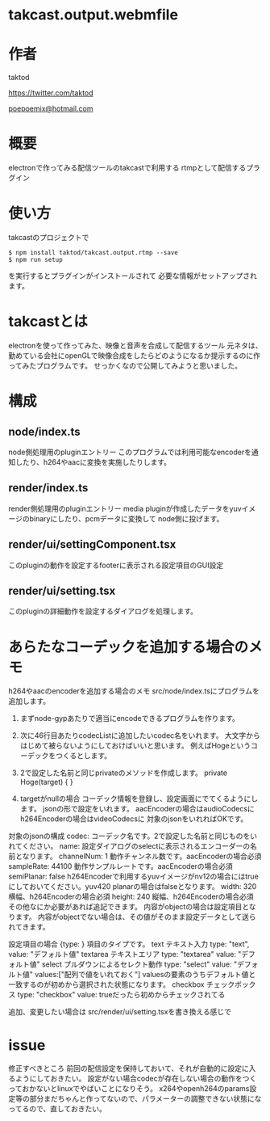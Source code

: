 # takcast.output.webmfile

# 作者

taktod

https://twitter.com/taktod

poepoemix@hotmail.com

# 概要

electronで作ってみる配信ツールのtakcastで利用する
rtmpとして配信するプラグイン

# 使い方

takcastのプロジェクトで

```
$ npm install taktod/takcast.output.rtmp --save
$ npm run setup
```

を実行するとプラグインがインストールされて
必要な情報がセットアップされます。

# takcastとは

electronを使って作ってみた、映像と音声を合成して配信するツール
元ネタは、勤めている会社にopenGLで映像合成をしたらどのようになるか提示するのに作ってみたプログラムです。
せっかくなので公開してみようと思いました。

# 構成

## node/index.ts

node側処理用のpluginエントリー
このプログラムでは利用可能なencoderを通知したり、h264やaacに変換を実施したりします。

## render/index.ts

render側処理用のpluginエントリー
media pluginが作成したデータをyuvイメージのbinaryにしたり、pcmデータに変換して node側に投げます。

## render/ui/settingComponent.tsx

このpluginの動作を設定するfooterに表示される設定項目のGUI設定

## render/ui/setting.tsx

このpluginの詳細動作を設定するダイアログを処理します。

# あらたなコーデックを追加する場合のメモ

h264やaacのencoderを追加する場合のメモ
src/node/index.tsにプログラムを追加します。

1. まずnode-gypあたりで適当にencodeできるプログラムを作ります。

2. 次に46行目あたりcodecListに追加したいcodec名をいれます。
大文字からはじめて被らないようにしておけばいいと思います。
例えばHogeというコーデックをつくるとします。

3. 2で設定した名前と同じprivateのメソッドを作成します。
private Hoge(target) {
}

4. targetがnullの場合
コーデック情報を登録し、設定画面にでてくるようにします。
jsonの形で設定をいれます。
aacEncoderの場合はaudioCodecsに
h264Encoderの場合はvideoCodecsに
対象のjsonをいれればOKです。

対象のjsonの構成
codec: コーデック名です。2で設定した名前と同じものをいれてください。
name: 設定ダイアログのselectに表示されるエンコーダーの名前となります。
channelNum: 1 動作チャンネル数です。aacEncoderの場合必須
sampleRate: 44100 動作サンプルレートです。aacEncoderの場合必須
semiPlanar: false h264Encoderで利用するyuvイメージがnv12の場合にはtrueにしておいてください。yuv420 planarの場合はfalseとなります。
width: 320 横幅、h264Encoderの場合必須
height: 240 縦幅、h264Encoderの場合必須
その他なにか必要があれば追記できます。
内容がobjectの場合は設定項目となります。
内容がobjectでない場合は、その値がそのまま設定データとして送られてきます。

設定項目の場合
{type: } 項目のタイプです。
  text テキスト入力
    type: "text", value: "デフォルト値"
  textarea テキストエリア
    type: "textarea" value: "デフォルト値" 
  select プルダウンによるセレクト動作
    type: "select" value: "デフォルト値" values:["配列で値をいれておく"] valuesの要素のうちデフォルト値と一致するのが初めから選択された状態になります。
  checkbox チェックボックス
    type: "checkbox" value: trueだったら初めからチェックされてる 

追加、変更したい場合は
src/render/ui/setting.tsxを書き換える感じで


# issue

修正すべきところ
前回の配信設定を保持しておいて、それが自動的に設定に入るようにしておきたい。
設定がない場合codecが存在しない場合の動作をつくっておかないとlinuxでやばいことになりそう。
x264やopenh264のparams設定等の部分まだちゃんと作ってないので、パラメーターの調整できない状態になってるので、直しておきたい。
